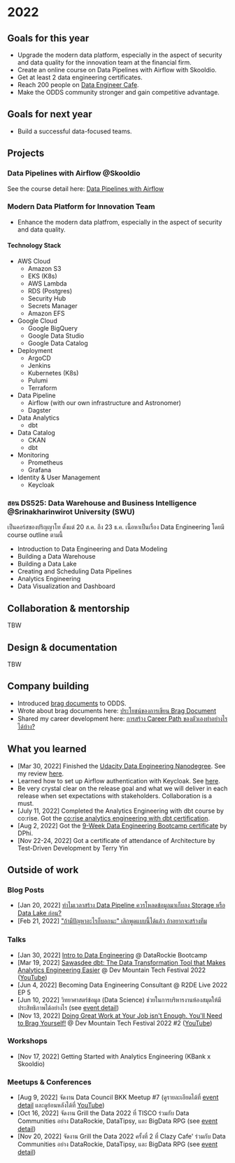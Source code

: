 # 2022

## Goals for this year

* Upgrade the modern data platform, especially in the aspect of security and
  data quality for the innovation team at the financial firm.
* Create an online course on Data Pipelines with Airflow with Skooldio.
* Get at least 2 data engineering certificates.
* Reach 200 people on [Data Engineer
  Cafe](https://discuss.dataengineercafe.io/).
* Make the ODDS community stronger and gain competitive advantage.

## Goals for next year

* Build a successful data-focused teams.

## Projects

### Data Pipelines with Airflow @Skooldio

See the course detail here: [Data Pipelines with
Airflow](https://www.skooldio.com/courses/data-pipelines-with-airflow)

### Modern Data Platform for Innovation Team

* Enhance the modern data platfrom, especially in the aspect of security and
  data quality.

#### Technology Stack

* AWS Cloud
  * Amazon S3
  * EKS (K8s)
  * AWS Lambda
  * RDS (Postgres)
  * Security Hub
  * Secrets Manager
  * Amazon EFS
* Google Cloud
  * Google BigQuery
  * Google Data Studio
  * Google Data Catalog
* Deployment
  * ArgoCD
  * Jenkins
  * Kubernetes (K8s)
  * Pulumi
  * Terraform
* Data Pipeline
  * Airflow (with our own infrastructure and Astronomer)
  * Dagster
* Data Analytics
  * dbt
* Data Catalog
  * CKAN
  * dbt
* Monitoring
  * Prometheus
  * Grafana
* Identity & User Management
  * Keycloak

### สอน DS525: Data Warehouse and Business Intelligence @Srinakharinwirot University (SWU)

เป็นคอร์สของปริญญาโท ตั้งแต่ 20 ส.ค. ถึง 23 ธ.ค. เนื้อหาเป็นเรื่อง Data Engineering โดยมี course outline ตามนี้

* Introduction to Data Engineering and Data Modeling
* Building a Data Warehouse
* Building a Data Lake
* Creating and Scheduling Data Pipelines
* Analytics Engineering
* Data Visualization and Dashboard

## Collaboration & mentorship

TBW

## Design & documentation

TBW

## Company building

* Introduced [brag documents](https://jvns.ca/blog/brag-documents/) to ODDS.
* Wrote about brag documents here: [ประโยชน์ของการเขียน Brag
  Document](https://medium.com/odds-team/%E0%B8%9B%E0%B8%A3%E0%B8%B0%E0%B9%82%E0%B8%A2%E0%B8%8A%E0%B8%99%E0%B9%8C%E0%B8%82%E0%B8%AD%E0%B8%87%E0%B8%81%E0%B8%B2%E0%B8%A3%E0%B9%80%E0%B8%82%E0%B8%B5%E0%B8%A2%E0%B8%99-brag-document-bde6b0bc57bb)
* Shared my career development here: [การสร้าง Career Path
  ของตัวเองทำอย่างไรได้บ้าง?](https://medium.com/odds-team/%E0%B8%81%E0%B8%B2%E0%B8%A3%E0%B8%AA%E0%B8%A3%E0%B9%89%E0%B8%B2%E0%B8%87-career-path-%E0%B8%82%E0%B8%AD%E0%B8%87%E0%B8%95%E0%B8%B1%E0%B8%A7%E0%B9%80%E0%B8%AD%E0%B8%87%E0%B8%97%E0%B8%B3%E0%B8%AD%E0%B8%A2%E0%B9%88%E0%B8%B2%E0%B8%87%E0%B9%84%E0%B8%A3%E0%B9%84%E0%B8%94%E0%B9%89%E0%B8%9A%E0%B9%89%E0%B8%B2%E0%B8%87-d72f3ceb953c)

## What you learned

* [Mar 30, 2022] Finished the [Udacity Data Engineering
  Nanodegree](https://graduation.udacity.com/confirm/DX2LZHEW). See my review
  [here](https://discuss.dataengineercafe.io/t/udacity-data-engineering-nanodegree/148).
* Learned how to set up Airflow authentication with Keycloak. See
  [here](https://discuss.dataengineercafe.io/t/airflow-authentication-with-keycloak/240).
* Be very crystal clear on the release goal and what we will deliver in each
  release when set expectations with stakeholders. Collaboration is a must.
* [July 11, 2022] Completed the Analytics Engineering with dbt course by
  co:rise. Got the [co:rise analytics engineering with dbt
  certification](https://www.credential.net/b56e39a2-05fc-4aa7-a894-74ded75c5c62).
* [Aug 2, 2022] Got the [9-Week Data Engineering Bootcamp
  certificate](https://dphi.tech/bootcamp/certificate/verify/199cdd0f-eedb-40ef-8cec-f660c7dd2a3a)
  by DPhi.
* [Nov 22-24, 2022] Got a certificate of attendance of Architecture by
  Test-Driven Development by Terry Yin

## Outside of work

### Blog Posts

* [Jan 20, 2022] [ทำไมเวลาสร้าง Data Pipeline ควรโหลดข้อมูลมาเก็บลง Storage หรือ
  Data Lake
  ก่อน?](https://medium.com/dataengineercafe/%E0%B8%97%E0%B8%B3%E0%B9%84%E0%B8%A1%E0%B9%80%E0%B8%A7%E0%B8%A5%E0%B8%B2%E0%B8%AA%E0%B8%A3%E0%B9%89%E0%B8%B2%E0%B8%87-data-pipeline-%E0%B8%84%E0%B8%A7%E0%B8%A3%E0%B9%82%E0%B8%AB%E0%B8%A5%E0%B8%94%E0%B8%82%E0%B9%89%E0%B8%AD%E0%B8%A1%E0%B8%B9%E0%B8%A5%E0%B8%A1%E0%B8%B2%E0%B9%80%E0%B8%81%E0%B9%87%E0%B8%9A%E0%B8%A5%E0%B8%87-storage-%E0%B8%AB%E0%B8%A3%E0%B8%B7%E0%B8%AD-data-lake-%E0%B8%81%E0%B9%88%E0%B8%AD%E0%B8%99-ddf66b57de53)
* [Feb 21, 2022] ["ถ้ามีปัญหาอะไรก็บอกนะ" เลิกพูดแบบนี้ได้แล้ว
  ถ้าอยากจะสร้างทีม](https://zkan.medium.com/%E0%B8%96%E0%B9%89%E0%B8%B2%E0%B8%A1%E0%B8%B5%E0%B8%9B%E0%B8%B1%E0%B8%8D%E0%B8%AB%E0%B8%B2%E0%B8%AD%E0%B8%B0%E0%B9%84%E0%B8%A3%E0%B8%81%E0%B9%87%E0%B8%9A%E0%B8%AD%E0%B8%81%E0%B8%99%E0%B8%B0-%E0%B9%80%E0%B8%A5%E0%B8%B4%E0%B8%81%E0%B8%9E%E0%B8%B9%E0%B8%94%E0%B9%81%E0%B8%9A%E0%B8%9A%E0%B8%99%E0%B8%B5%E0%B9%89%E0%B9%84%E0%B8%94%E0%B9%89%E0%B9%81%E0%B8%A5%E0%B9%89%E0%B8%A7-%E0%B8%96%E0%B9%89%E0%B8%B2%E0%B8%AD%E0%B8%A2%E0%B8%B2%E0%B8%81%E0%B8%88%E0%B8%B0%E0%B8%AA%E0%B8%A3%E0%B9%89%E0%B8%B2%E0%B8%87%E0%B8%97%E0%B8%B5%E0%B8%A1-37f3d1b43265)

### Talks

* [Jan 30, 2022] [Intro to Data
  Engineering](https://docs.google.com/presentation/d/1MXfHlnGKczsoDgf9Sk3TJprNPifybcyxfZ6JozBYVpA/edit?usp=sharing)
  @ DataRockie Bootcamp
* [Mar 19, 2022] [Sawasdee dbt: The Data Transformation Tool that Makes
  Analytics Engineering
  Easier](https://docs.google.com/presentation/d/1B8Jr4CBysIvc_mYxSK5wvy7eGNJrC4gAtEd6GNn_ZxE/edit?usp=sharing)
  @ Dev Mountain Tech Festival 2022
  ([YouTube](https://www.youtube.com/watch?v=0Zv9AoS8MIg))
* [Jun 4, 2022] Becoming Data Engineering Consultant @ R2DE Live 2022 EP 5
* [Jun 10, 2022] วิทยาศาสตร์ข้อมูล (Data Science)
  ช่วยในการบริหารงานห้องสมุดให้มีประสิทธิภาพได้อย่างไร (see [event
  detail](https://www.facebook.com/HibrarybyHytexts/posts/pfbid02Xe2JhU4HAeRRPZEjEDq28AogchaeQNc3Uk5kdao9BuhFtUqTStHS6aHW3CEMGYRsl))
* [Nov 13, 2022] [Doing Great Work at Your Job isn't Enough. You'll Need to
  Brag
  Yourself!](https://docs.google.com/presentation/d/1hi1AEjVggSmkQVbFZ4lpKHbxUU1joGoqpn6MQ_sWs3A/edit?usp=sharing)
  @ Dev Mountain Tech Festival 2022 #2
  ([YouTube](https://www.youtube.com/watch?v=xv3XnW_eDJI))

### Workshops

* [Nov 17, 2022] Getting Started with Analytics Engineering (KBank x Skooldio)

### Meetups & Conferences

* [Aug 9, 2022] จัดงาน Data Council BKK Meetup #7 (ดูรายละเอียดได้ที่ [event detail](https://www.facebook.com/events/579160673671475) และดูย้อนหลังได้ที่ [YouTube](https://www.youtube.com/watch?v=gUynp0zPLI0))
* [Oct 16, 2022] จัดงาน Grill the Data 2022 ที่ TISCO ร่วมกับ Data Communities อย่าง
  DataRockie, DataTipsy, และ BigData RPG (see [event
  detail](https://www.facebook.com/events/785796705846797))
* [Nov 20, 2022] จัดงาน Grill the Data 2022 ครั้งที่ 2 ที่ Clazy Cafe' ร่วมกับ Data
  Communities อย่าง DataRockie, DataTipsy, และ BigData RPG (see [event
  detail](https://www.facebook.com/grillthedata/posts/pfbid02nNgjSAoYj8EaSY6i1MeHjXTv1wR1nz1jXx5YUuXPwxJrmf1P4qT2vtsJrQphHjAUl))
